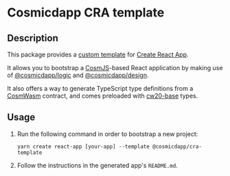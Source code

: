 # Cosmicdapp CRA template

## Description

This package provides a [custom template](https://create-react-app.dev/docs/custom-templates) for [Create React App](https://create-react-app.dev).

It allows you to bootstrap a [CosmJS](https://github.com/cosmos/cosmjs)-based React application by making use of [@cosmicdapp/logic](https://www.npmjs.com/package/@cosmicdapp/logic) and [@cosmicdapp/design](https://www.npmjs.com/package/@cosmicdapp/design).

It also offers a way to generate TypeScript type definitions from a [CosmWasm](https://cosmwasm.com) contract, and comes preloaded with [cw20-base](https://github.com/CosmWasm/cosmwasm-plus/tree/master/contracts/cw20-base) types.

## Usage

1. Run the following command in order to bootstrap a new project:

   ```shell
   yarn create react-app [your-app] --template @cosmicdapp/cra-template
   ```

2. Follow the instructions in the generated app's `README.md`.
